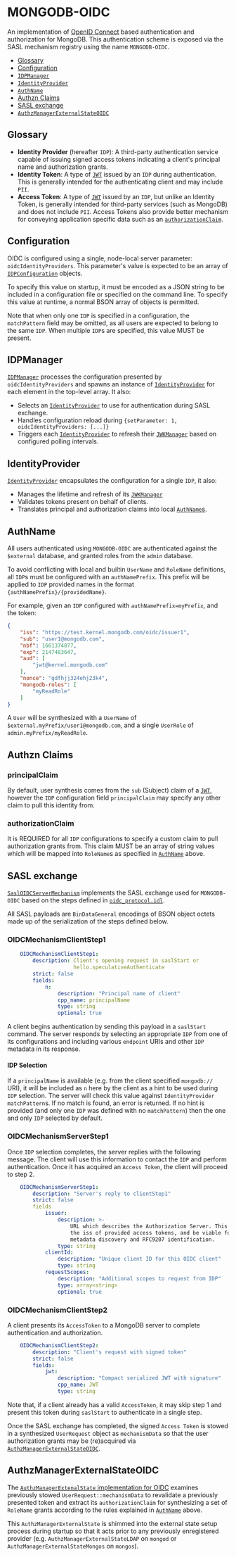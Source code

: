 # MONGODB-OIDC

An implementation of [OpenID Connect](https://openid.net/connect)
based authentication and authorization for MongoDB.
This authentication scheme is exposed via the SASL mechanism registry
using the name `MONGODB-OIDC`.

* [Glossary](#glossary)
* [Configuration](#configuration)
* [`IDPManager`](#idpmanager)
* [`IdentityProvider`](#identityprovider)
* [`AuthName`](#authname)
* [Authzn Claims](#authzn-claims)
* [SASL exchange](#sasl-exchange)
* [`AuthzManagerExternalStateOIDC`](#authzmanagerexternalstateoidc)

## Glossary

* **Identity Provider** (hereafter `IDP`): A third-party authentication service capable of issuing signed access tokens indicating a client's principal name and authorization grants.
* **Identity Token**: A type of [`JWT`](https://github.com/mongodb/mongo/blob/master/src/mongo/crypto/README.JWT.md#jwt) issued by an `IDP` during authentication. This is generally intended for the authenticating client and may include `PII`.
* **Access Token**: A type of [`JWT`](https://github.com/mongodb/mongo/blob/master/src/mongo/crypto/README.JWT.md#jwt) issued by an `IDP`, but unlike an Identity Token, is generally intended for third-party services (such as MongoDB) and does not include `PII`.  Access Tokens also provide better mechanism for conveying application specific data such as an [`authorizationClaim`](#authorizationclaim).

## Configuration

OIDC is configured using a single, node-local server parameter: `oidcIdentityProviders`.
This parameter's value is expected to be an array of [`IDPConfiguration`](oidc_parameters.idl) objects.

To specify this value on startup, it must be encoded as a JSON string to be included in a configuration file or specified on the command line.
To specify this value at runtime, a normal BSON array of objects is permitted.

Note that when only one `IDP` is specified in a configuration, the `matchPattern` field may be omitted, as all users are expected to belong to the same `IDP`.  When multiple `IDP`s are specified, this value MUST be present.

## IDPManager

[`IDPManager`](idp_manager.h) processes the configuration presented by `oidcIdentityProviders` and spawns an instance of [`IdentityProvider`](#identityprovider) for each element in the top-level array.  It also:
* Selects an [`IdentityProvider`](#identityprovider) to use for authentication during SASL exchange.
* Handles configuration reload during `{setParameter: 1, oidcIdentityProviders: [...]}`
* Triggers each [`IdentityProvider`](#identityprovider) to refresh their [`JWKManager`](https://github.com/mongodb/mongo/blob/master/src/mongo/crypto/README.JWT.md#jwkmanager) based on configured polling intervals.

## IdentityProvider

[`IdentityProvider`](identity_provider.h) encapsulates the configuration for a single `IDP`, it also:
* Manages the lifetime and refresh of its [`JWKManager`](https://github.com/mongodb/mongo/blob/master/src/mongo/crypto/README.JWT.md#jwkmanager)
* Validates tokens present on behalf of clients.
* Translates principal and authorization claims into local [`AuthName`s](#authname).

## AuthName

All users authenticated using `MONGODB-OIDC` are authenticated against the `$external` database, and granted roles from the `admin` database.

To avoid conflicting with local and builtin `UserName` and `RoleName` definitions, all `IDP`s must be configured with an `authNamePrefix`.  This prefix will be applied to `IDP` provided names in the format `{authNamePrefix}/{providedName}`.

For example, given an `IDP` configured with `authNamePrefix=myPrefix`, and the token:
```json
{
    "iss": "https://test.kernel.mongodb.com/oidc/issuer1",
    "sub": "user1@mongodb.com",
    "nbf": 1661374077,
    "exp": 2147483647,
    "aud": [
        "jwt@kernel.mongodb.com"
    ],  
    "nonce": "gdfhjj324ehj23k4",
    "mongodb-roles": [
        "myReadRole"
    ]   
}
```

A `User` will be synthesized with a `UserName` of `$external.myPrefix/user1@mongodb.com`, and a single `UserRole` of `admin.myPrefix/myReadRole`.

## Authzn Claims

### principalClaim

By default, user synthesis comes from the `sub` (Subject) claim of a
[`JWT`](https://github.com/mongodb/mongo/blob/master/src/mongo/crypto/README.JWT.md#jwt),
however the `IDP` configuration field `principalClaim` may specify
any other claim to pull this identity from.

### authorizationClaim

It is REQUIRED for all `IDP` configurations to specify a custom claim
to pull authorization grants from.
This claim MUST be an array of string values which will be mapped into
`RoleName`s as specified in [`AuthName`](#authname) above.

## SASL exchange

[`SaslOIDCServerMechanism`](sasl_oidc_server_conversation.cpp) implements
the SASL exchange used for `MONGODB-OIDC` based on the steps defined in
[`oidc_protocol.idl`](https://github.com/mongodb/mongo/blob/master/src/mongo/db/auth/oidc_protocol.idl).

All SASL payloads are `BinDataGeneral` encodings of BSON object octets
made up of the serialization of the steps defined below.

### OIDCMechanismClientStep1

```yaml
    OIDCMechanismClientStep1:
        description: Client's opening request in saslStart or
                     hello.speculativeAuthenticate
        strict: false
        fields:
            n:  
                description: "Principal name of client"
                cpp_name: principalName
                type: string
                optional: true
```

A client begins authentication by sending this payload in a `saslStart` command.
The server responds by selecting an appropriate `IDP` from one of its configurations
and including various `endpoint` URIs and other `IDP` metadata in its response.

#### IDP Selection

If a `principalName` is available (e.g. from the client specified `mongodb://` URI),
it will be included as `n` here by the client as a hint to be used during
`IDP` selection.  The server will check this value against `IdentityProvider` `matchPattern`s.
If no match is found, an error is returned.
If no hint is provided (and only one `IDP` was defined with no `matchPattern`) then
the one and only `IDP` selected by default.

### OIDCMechanismServerStep1

Once `IDP` selection completes, the server replies with the following message.
The client will use this information to contact the `IDP` and perform authentication.
Once it has acquired an `Access Token`, the client will proceed to step 2.

```yaml
    OIDCMechanismServerStep1:
        description: "Server's reply to clientStep1"
        strict: false
        fields
            issuer:
                description: >-
                    URL which describes the Authorization Server. This identifier should be
                    the iss of provided access tokens, and be viable for RFC8414
                    metadata discovery and RFC9207 identification.
                type: string
            clientId:
                description: "Unique client ID for this OIDC client"
                type: string
            requestScopes:
                description: "Additional scopes to request from IDP"
                type: array<string>
                optional: true
```

### OIDCMechanismClientStep2

A client presents its `AccessToken` to a MongoDB server to complete
authentication and authorization.

```yaml
    OIDCMechanismClientStep2:
        description: "Client's request with signed token"
        strict: false
        fields:
            jwt:
                description: "Compact serialized JWT with signature"
                cpp_name: JWT
                type: string
```

Note that, if a client already has a valid `AccessToken`,
it may skip step 1 and present this token during `saslStart`
to authenticate in a single step.

Once the SASL exchange has completed, the signed `Access Token`
is stowed in a synthesized `UserRequest` object as `mechanismData`
so that the user authorization grants may be (re)acquired via
[`AuthzManagerExternalStateOIDC`](#authzmanagerexternalstateoidc).

## AuthzManagerExternalStateOIDC

The [`AuthzManagerExtenalState` implementation for OIDC](authz_manager_external_state_oidc.cpp)
examines previously stowed `UserRequest::mechanismData` to revalidate
a previously presented token and extract its `authorizationClaim` for
synthesizing a set of `RoleName` grants according to the rules explained
in [`AuthName`](#authname) above.

This `AuthzManagerExternalState` is shimmed into the external state
setup process during startup so that it acts prior to any previously
enregistered provider
(e.g. `AuthzManagerExternalStateLDAP` on `mongod`
or `AuthzManagerExternalStateMongos` on `mongos`).
